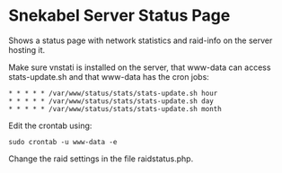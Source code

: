 # Snekabel Server Status Page
Shows a status page with network statistics and raid-info on the server hosting it.

Make sure vnstati is installed on the server, that www-data can access stats-update.sh and that www-data has the cron jobs:
```
* * * * * /var/www/status/stats/stats-update.sh hour
* * * * * /var/www/status/stats/stats-update.sh day
* * * * * /var/www/status/stats/stats-update.sh month
```
Edit the crontab using:
```
sudo crontab -u www-data -e
```
Change the raid settings in the file raidstatus.php.
